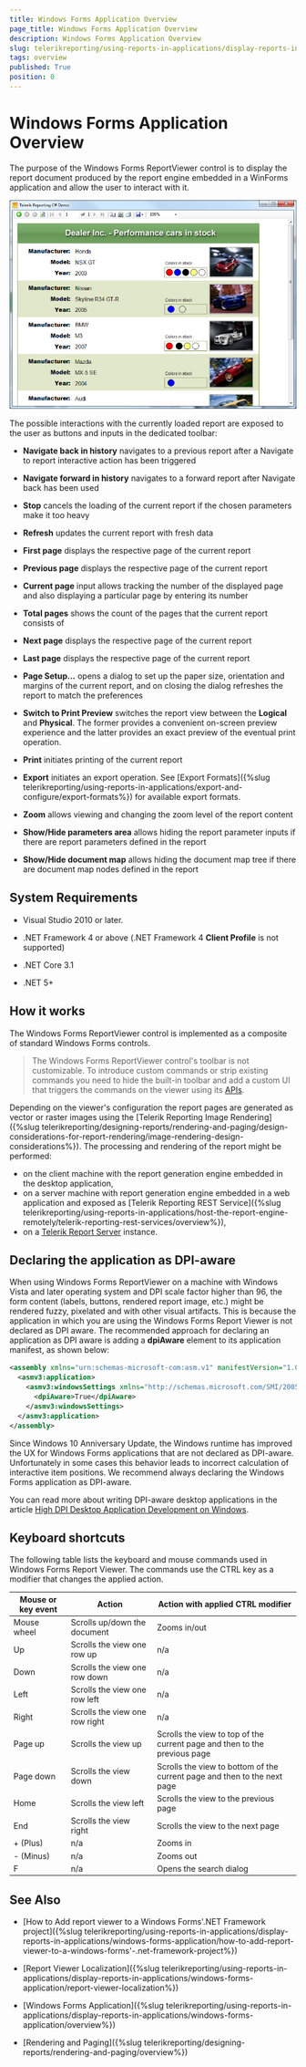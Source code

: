 ```yaml
---
title: Windows Forms Application Overview
page_title: Windows Forms Application Overview
description: Windows Forms Application Overview
slug: telerikreporting/using-reports-in-applications/display-reports-in-applications/windows-forms-application/overview
tags: overview
published: True
position: 0
---
```

<style>
table th:first-of-type {
    width: 20%;
}
table th:nth-of-type(2) {
    width: 30%;
}
table th:nth-of-type(3) {
    width: 50%;
}
</style>

# Windows Forms Application Overview

The  purpose of the Windows Forms ReportViewer control is to display the report document produced by the report engine embedded in a WinForms application and allow the user to interact with it. 

  ![WinForms report Viewer general look](images/WinFormsViewer.png)

The possible interactions with the currently loaded report are exposed to the user as buttons and inputs in the dedicated toolbar:

* __Navigate back in history__ navigates to a previous report after a Navigate to report interactive action has been triggered 

* __Navigate forward in history__ navigates to a forward report after Navigate back has been used

* __Stop__ cancels the loading of the current report if the chosen parameters make it too heavy 

* __Refresh__ updates the current report with fresh data

* __First page__ displays the respective page of the current report

* __Previous page__ displays the respective page of the current report

* __Current page__ input allows tracking the number of the displayed page and also displaying a particular page by entering its number

* __Total pages__ shows the count of the pages that the current report consists of

* __Next page__ displays the respective page of the current report

* __Last page__ displays the respective page of the current report

* __Page Setup...__ opens a dialog to set up the paper size, orientation and margins of the current report, and on closing the dialog refreshes the report to match the preferences

* __Switch to Print Preview__ switches the report view between the __Logical__ and __Physical__. The former provides a convenient on-screen preview experience and the latter provides an exact preview of the eventual print operation. 

* __Print__ initiates printing of the current report

* __Export__ initiates an export operation. See [Export Formats]({%slug telerikreporting/using-reports-in-applications/export-and-configure/export-formats%}) for available export formats. 

* __Zoom__ allows viewing and changing the zoom level of the report content

* __Show/Hide parameters area__ allows hiding the report parameter inputs if there are report parameters defined in the report

* __Show/Hide document map__ allows hiding the document map tree if there are document map nodes defined in the report

## System Requirements

* Visual Studio 2010 or later.

* .NET Framework 4 or above (.NET Framework 4 __Client Profile__ is not supported)

* .NET Core 3.1 

* .NET 5+

## How it works

The Windows Forms ReportViewer control is implemented as a composite of standard Windows Forms controls. 

> The Windows Forms ReportViewer control's toolbar is not customizable. To introduce custom commands or strip existing commands you need to hide the built-in toolbar and add a custom UI that triggers the commands on the viewer using its [APIs](/reporting/api/Telerik.ReportViewer.WinForms.ReportViewer). 

Depending on the viewer's configuration the report pages are generated as vector or raster images using the [Telerik Reporting Image Rendering]({%slug telerikreporting/designing-reports/rendering-and-paging/design-considerations-for-report-rendering/image-rendering-design-considerations%}). The processing and rendering of the report might be performed:
* on the client machine with the report generation engine embedded in the desktop application,
* on a server machine with report generation engine embedded in a web application and exposed as [Telerik Reporting REST Service]({%slug telerikreporting/using-reports-in-applications/host-the-report-engine-remotely/telerik-reporting-rest-services/overview%}),
* on a [Telerik Report Server](http://www.telerik.com/report-server) instance.

## Declaring the application as DPI-aware

When using Windows Forms ReportViewer on a machine with Windows Vista and later operating system and DPI scale factor higher than 96, the form content (labels, buttons, rendered report image, etc.) might be rendered fuzzy, pixelated and with other visual artifacts. This is because the application in which you are using the Windows Forms Report Viewer is not declared as DPI aware. The recommended approach for declaring an application as DPI aware is adding a __dpiAware__ element to its application manifest, as shown below: 
    
````xml
<assembly xmlns="urn:schemas-microsoft-com:asm.v1" manifestVersion="1.0" xmlns:asmv3="urn:schemas-microsoft-com:asm.v3" >
  <asmv3:application>
    <asmv3:windowsSettings xmlns="http://schemas.microsoft.com/SMI/2005/WindowsSettings">
      <dpiAware>True</dpiAware>
    </asmv3:windowsSettings>
  </asmv3:application>
</assembly>
````

Since Windows 10 Anniversary Update, the Windows runtime has improved the UX for Windows Forms applications that are not declared as DPI-aware. Unfortunately in some cases this behavior leads to incorrect calculation of interactive item positions. We recommend always declaring the Windows Forms application as DPI-aware. 

You can read more about writing DPI-aware desktop applications in the article [High DPI Desktop Application Development on Windows](https://msdn.microsoft.com/en-us/library/windows/desktop/dn469266(v=vs.85).aspx). 

## Keyboard shortcuts

The following table lists the keyboard and mouse commands used in Windows Forms Report Viewer. The commands use the CTRL key as a modifier that changes the applied action. 


| Mouse or key event | Action | Action with applied CTRL modifier |
| ------ | ------ | ------ |
|Mouse wheel|Scrolls up/down the document|Zooms in/out|
|Up|Scrolls the view one row up|n/a|
|Down|Scrolls the view one row down|n/a|
|Left|Scrolls the view one row left|n/a|
|Right|Scrolls the view one row right|n/a|
|Page up|Scrolls the view up|Scrolls the view to top of the current page and then to the previous page|
|Page down|Scrolls the view down|Scrolls the view to bottom of the current page and then to the next page|
|Home|Scrolls the view left|Scrolls the view to the previous page|
|End|Scrolls the view right|Scrolls the view to the next page|
|+ (Plus)|n/a|Zooms in|
|- (Minus)|n/a|Zooms out|
|F|n/a|Opens the search dialog|


## See Also

* [How to Add report viewer to a Windows Forms'.NET Framework project]({%slug telerikreporting/using-reports-in-applications/display-reports-in-applications/windows-forms-application/how-to-add-report-viewer-to-a-windows-forms'-.net-framework-project%})

* [Report Viewer Localization]({%slug telerikreporting/using-reports-in-applications/display-reports-in-applications/windows-forms-application/report-viewer-localization%})

* [Windows Forms Application]({%slug telerikreporting/using-reports-in-applications/display-reports-in-applications/windows-forms-application/overview%})
* [Rendering and Paging]({%slug telerikreporting/designing-reports/rendering-and-paging/overview%})
